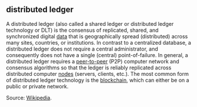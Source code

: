 ## distributed ledger

<p class="c8"><span>A distributed ledger (also called a shared ledger or distributed ledger technology or DLT) is the consensus of replicated, shared, and synchronized digital </span><span class="c2"><a class="c3" href="#h.o783ayrrkc6g">data</a></span><span>&nbsp;that is geographically spread (distributed) across many sites, countries, or institutions. In contrast to a </span><span>centralized database</span><span>, a distributed ledger does not require a central administrator, and consequently does not have a </span><span>single (central) point-of-failure. I</span><span>n general, a distributed ledger requires a </span><span class="c2"><a class="c3" href="#h.ikjsqxobvozv">peer-to-peer</a></span><span>&nbsp;(P2P)</span><span>&nbsp;computer network and </span><span>consensus algorithms</span><span>&nbsp;so that the ledger is reliably replicated across distributed computer </span><span class="c2"><a class="c3" href="#h.w1aty8c036fp">nodes</a></span><span>&nbsp;(servers, clients, etc.). The most common form of distributed ledger technology is the </span><span class="c2"><a class="c3" href="#h.bxz57auzxstx">blockchain</a></span><span class="c0">, which can either be on a public or private network.</span></p><p class="c8"><span>Source: </span><span class="c2"><a class="c3" href="https://www.google.com/url?q=https://en.wikipedia.org/wiki/Distributed_ledger&amp;sa=D&amp;source=editors&amp;ust=1706779842657949&amp;usg=AOvVaw1kT7z3cHR5uEtz_VxHVeIw">Wikipedia</a></span><span class="c0">.</span></p>


